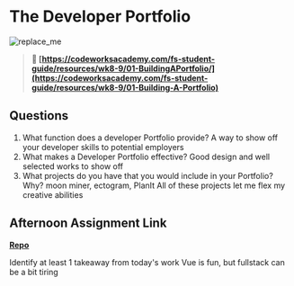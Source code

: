 # The Developer Portfolio

![replace_me](https://codeworks.blob.core.windows.net/public/assets/img/illustrations/placeholder.svg)

> **📖 [https://codeworksacademy.com/fs-student-guide/resources/wk8-9/01-BuildingAPortfolio/](https://codeworksacademy.com/fs-student-guide/resources/wk8-9/01-Building-A-Portfolio)**

## Questions

1. What function does a developer Portfolio provide?
   A way to show off your developer skills to potential employers
2. What makes a Developer Portfolio effective?
   Good design and well selected works to show off
3. What projects do you have that you would include in your Portfolio? Why?
   moon miner, ectogram, PlanIt All of these projects let me flex my creative abilities

## Afternoon Assignment Link

**[Repo](https://github.com/AustinDye/<ASSIGNMENT_REPO>)**

Identify at least 1 takeaway from today's work
Vue is fun, but fullstack can be a bit tiring
